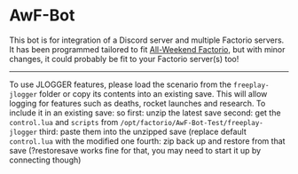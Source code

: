 # AwF-Bot
This bot is for integration of a Discord server and multiple Factorio servers. It has been programmed tailored to fit [All-Weekend Factorio](awf.yt), but with minor changes, it could probably be fit to your Factorio server(s) too!

---
To use JLOGGER features, please load the scenario from the `freeplay-jlogger` folder or copy its contents into an existing save. This will allow logging for features such as deaths, rocket launches and research.
To include it in an existing save:
so first: unzip the latest save
second: get the `control.lua` and `scripts` from `/opt/factorio/AwF-Bot-Test/freeplay-jlogger`
third: paste them into the unzipped save (replace default `control.lua` with the modified one
fourth: zip back up and restore from that save (?restoresave works fine for that, you may need to start it up by connecting though)